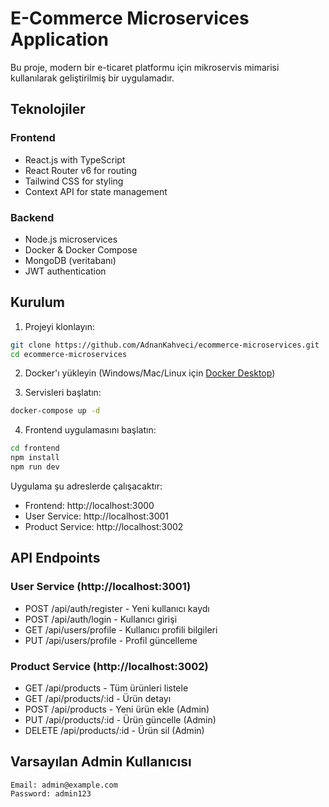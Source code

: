 # E-Commerce Microservices Application

Bu proje, modern bir e-ticaret platformu için mikroservis mimarisi kullanılarak geliştirilmiş bir uygulamadır.

## Teknolojiler

### Frontend
- React.js with TypeScript
- React Router v6 for routing
- Tailwind CSS for styling
- Context API for state management

### Backend
- Node.js microservices
- Docker & Docker Compose
- MongoDB (veritabanı)
- JWT authentication

## Kurulum

1. Projeyi klonlayın:
```bash
git clone https://github.com/AdnanKahveci/ecommerce-microservices.git
cd ecommerce-microservices
```

2. Docker'ı yükleyin (Windows/Mac/Linux için [Docker Desktop](https://www.docker.com/products/docker-desktop/))

3. Servisleri başlatın:
```bash
docker-compose up -d
```

4. Frontend uygulamasını başlatın:
```bash
cd frontend
npm install
npm run dev   
```

Uygulama şu adreslerde çalışacaktır:
- Frontend: http://localhost:3000
- User Service: http://localhost:3001
- Product Service: http://localhost:3002

## API Endpoints

### User Service (http://localhost:3001)
- POST /api/auth/register - Yeni kullanıcı kaydı
- POST /api/auth/login - Kullanıcı girişi
- GET /api/users/profile - Kullanıcı profili bilgileri
- PUT /api/users/profile - Profil güncelleme

### Product Service (http://localhost:3002)
- GET /api/products - Tüm ürünleri listele
- GET /api/products/:id - Ürün detayı
- POST /api/products - Yeni ürün ekle (Admin)
- PUT /api/products/:id - Ürün güncelle (Admin)
- DELETE /api/products/:id - Ürün sil (Admin)


## Varsayılan Admin Kullanıcısı

```
Email: admin@example.com
Password: admin123
```


